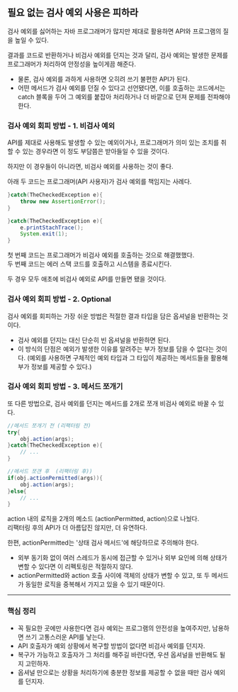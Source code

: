 

## 필요 없는 검사 예외 사용은 피하라
검사 예외를 싫어하는 자바 프로그래머가 많지만 제대로 활용하면 API와 프로그램의 질을 높일 수 있다.

결과를 코드로 반환하거나 비검사 예외를 던지는 것과 달리, 검사 예외는 발생한 문제를 프로그래머가 처리하여 안정성을 높이게끔 해준다.
- 물론, 검사 예외를 과하게 사용하면 오히려 쓰기 불편한 API가 된다.
- 어떤 메서드가 검사 예외를 던질 수 있다고 선언됐다면, 이를 호출하는 코드에서는 catch 블록을 두어 그 예외를 붙잡아 처리하거나 더 바깥으로 던져 문제를 전파해야 한다.


### 검사 예외 회피 방법 - 1. 비검사 예외
API를 제대로 사용해도 발생할 수 있는 예외이거나, 프로그래머가 의미 있는 조치를
취할 수 있는 경우라면 이 정도 부담쯤은 받아들일 수 있을 것이다. 

하지만 이 경우들이 아니라면, 비검사 예외를 사용하는 것이 좋다.

아래 두 코드는 프로그래머(API 사용자)가 검사 예외를 책임지는 사례다.
```java
}catch(TheCheckedException e){
    throw new AssertionError(); 
}
```
```java
}catch(TheCheckedException e){
    e.printStachTrace();
    System.exit(1);
}
```

첫 번째 코드는 프로그래머가 비검사 예외를 호출하는 것으로 해결했했다.   
두 번째 코드는 에러 스택 코드를 호출하고 시스템을 종료시킨다.

두 경우 모두 애초에 비검사 예외로 API를 만들면 됐을 것이다.


### 검사 예외 회피 방법 - 2. Optional
검사 예외를 회피하는 가장 쉬운 방법은 적절한 결과 타입을 담은 옵셔널을 반환하는 것이다.
- 검사 예외를 던지는 대신 단순히 빈 옵셔널을 반환하면 된다.
- 이 방식의 단점은 예외가 발생한 이유를 알려주는 부가 정보를 담을 수 없다는 것이다. (예외를 사용하면 구체적인 예외 타입과 그 타입이 제공하는 메서드들을 활용해 부가 정보를 제공할 수 있다.)

### 검사 예외 회피 방법 - 3. 메서드 쪼개기
또 다른 방법으로, 검사 예외를 던지는 메서드를 2개로 쪼개 비검사 예외로 바꿀 수 있다.

```java
//메서드 쪼개기 전 (리팩터링 전)
try{
    obj.action(args);
}catch(TheCheckedException e){
    // ...
}
```

```java
//메서드 쪼갠 후  (리팩터링 후))
if(obj.actionPermitted(args)){
    obj.action(args);
}else{
    // ...
}
```
action 내의 로직을 2개의 메소드 (actionPermitted, action)으로 나눴다.   
리팩터링 후의 API가 더 아름답진 않지만, 더 유연하다.

한편, actionPermitted는 '상태 검사 메서드'에 해당하므로 주의해야 한다.
- 외부 동기화 없이 여러 스레드가 동시에 접근할 수 있거나 외부 요인에 의해 상태가 변할 수 있다면 이 리펙토링은 적절하지 않다.
- actionPermitted와 action 호출 사이에 객체의 상태가 변할 수 있고, 또 두 메서드가 동일한 로직을 중복해서 가지고 있을 수 있기 때문이다.

---
### 핵심 정리
- 꼭 필요한 곳에만 사용한다면 검사 예외는 프로그램의 안전성을 높여주지만, 남용하면 쓰기 고통스러운 API를 낳는다.
- API 호출자가 예외 상황에서 복구할 방법이 없다면 비검사 예외를 던지자.
- 복구가 가능하고 호출자가 그 처리를 해주길 바란다면, 우션 옵셔널을 반환해도 될지 고민하자.
- 옵셔널 만으로는 상황을 처리하기에 충분한 정보를 제공할 수 없을 때만 검사 예외를 던지자.